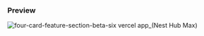 ### Preview
![four-card-feature-section-beta-six vercel app_(Nest Hub Max)](https://github.com/user-attachments/assets/3805156e-ffa1-4520-9350-e9039ab5454f)
